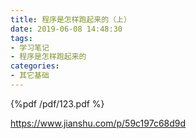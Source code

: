 ```yaml
---
title: 程序是怎样跑起来的（上）
date: 2019-06-08 14:48:30
tags:
- 学习笔记
- 程序是怎样跑起来的
categories:
- 其它基础
---
```


{%pdf /pdf/123.pdf %}



<https://www.jianshu.com/p/59c197c68d9d>

